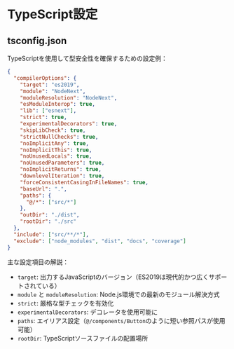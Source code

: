 # TypeScript設定

## tsconfig.json

TypeScriptを使用して型安全性を確保するための設定例：

```json
{
  "compilerOptions": {
    "target": "es2019",
    "module": "NodeNext",
    "moduleResolution": "NodeNext",
    "esModuleInterop": true,
    "lib": ["esnext"],
    "strict": true,
    "experimentalDecorators": true,
    "skipLibCheck": true,
    "strictNullChecks": true,
    "noImplicitAny": true,
    "noImplicitThis": true,
    "noUnusedLocals": true,
    "noUnusedParameters": true,
    "noImplicitReturns": true,
    "downlevelIteration": true,
    "forceConsistentCasingInFileNames": true,
    "baseUrl": ".",
    "paths": {
      "@/*": ["src/*"]
    },
    "outDir": "./dist",
    "rootDir": "./src"
  },
  "include": ["src/**/*"],
  "exclude": ["node_modules", "dist", "docs", "coverage"]
}
```

主な設定項目の解説：

- `target`: 出力するJavaScriptのバージョン（ES2019は現代的かつ広くサポートされている）
- `module` と `moduleResolution`: Node.js環境での最新のモジュール解決方式
- `strict`: 厳格な型チェックを有効化
- `experimentalDecorators`: デコレータを使用可能に
- `paths`: エイリアス設定（`@/components/Button`のように短い参照パスが使用可能）
- `rootDir`: TypeScriptソースファイルの配置場所